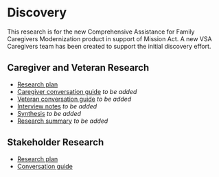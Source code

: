 # Discovery 
This research is for the new Comprehensive Assistance for Family Caregivers Modernization product in support of Mission Act. A new VSA Caregivers team has been created to support the initial discovery effort.

## Caregiver and Veteran Research
- [Research plan]()
- [Caregiver conversation guide](./research-plan.md) *to be added*
- [Veteran conversation guide]() *to be added*
- [Interview notes]() *to be added*
- [Synthesis]() *to be added*
- [Research summary]() *to be added*

## Stakeholder Research
- [Research plan]()
- [Conversation guide]()
